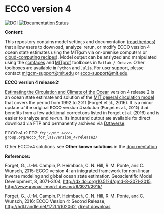 # ECCO version 4

[![DOI](https://zenodo.org/badge/76184688.svg)](https://zenodo.org/badge/latestdoi/76184688)
[![Documentation Status](https://readthedocs.org/projects/eccov4/badge/?version=latest)](https://eccov4.readthedocs.io/en/latest/?badge=latest)

**Content:**

This repository contains model settings and documentation ([readthedocs](http://eccov4.readthedocs.io/en/latest/)) that allow users to download, analyze, rerun, or modify ECCO version 4 ocean state estimates using the [MITgcm](http://mitgcm.org/) via on-premise computers or [cloud-computing recipes](example_scripts/README.md)). Model output can be analyzed and manipulated using the [gcmfaces][] and [MITprof][] toolboxes in `Matlab / Octave`. Other toolboxes are available in `Python` and `Julia`. For user support, please contact <mitgcm-support@mit.edu> or <ecco-support@mit.edu>.

[Estimating the Circulation and Climate of the Ocean]: https://ecco.jpl.nasa.gov
[MIT general circulation model]: https://mitgcm.readthedocs.io
[Amazon Web Services' cfncluster]: https://aws.amazon.com/hpc/cfncluster/
[Dataverse]: https://dataverse.harvard.edu/dataverse/ECCOv4r2
[FTP]: ftp://mit.ecco-group.org/ecco_for_las/version_4/release2/
[gcmfaces]: https://github.com/gaelforget/gcmfaces
[MITprof]: https://github.com/gaelforget/MITprof
[direct download]: https://dspace.mit.edu/bitstream/handle/1721.1/102062/standardAnalysis.pdf

**ECCO version 4 release 2:** 

[Estimating the Circulation and Climate of the Ocean][] version 4 release 2 is an ocean state estimate and solution of the [MIT general circulation model][] that covers the period from 1992 to 2011 (Forget et al., 2016). It is a minor update of the original ECCO version 4 solution (Forget et al., 2015) that benefits from a few additional corrections listed in Forget et al. (2016) and is easier to analyze and re-run. Its input and output are available for direct download via FTP and permanently archived via [Dataverse][]. 

ECCOv4 r2 FTP: `ftp://mit.ecco-group.org/ecco_for_las/version_4/release2/`

Other ECCOv4 solutions: see **Other known solutions** in the [documentation](https://eccov4.readthedocs.io)

**References:**

Forget, G., J.-M. Campin, P. Heimbach, C. N. Hill, R. M. Ponte, and C. Wunsch, 2015: ECCO version 4: an integrated framework for non-linear inverse modeling and global ocean state estimation. Geoscientific Model Development, 8, 3071-3104, <http://dx.doi.org/10.5194/gmd-8-3071-2015>, <http://www.geosci-model-dev.net/8/3071/2015/>

Forget, G., J.-M. Campin, P. Heimbach, C. N. Hill, R. M. Ponte, and C. Wunsch, 2016: ECCO Version 4: Second Release, <http://hdl.handle.net/1721.1/102062>, [direct download][]

